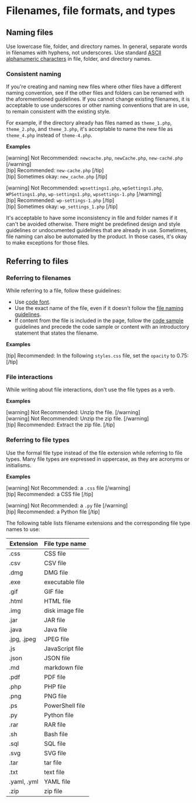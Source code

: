 # Filenames, file formats, and types

## Naming files

Use lowercase file, folder, and directory names. In general, separate words in filenames with hyphens, not underscores. Use standard [ASCII alphanumeric characters](https://en.wikipedia.org/wiki/ASCII#Character_set) in file, folder, and directory names.

### Consistent naming

If you're creating and naming new files where other files have a different naming convention, see if the other files and folders can be renamed with the aforementioned guidelines. If you cannot change existing filenames, it is acceptable to use underscores or other naming conventions that are in use, to remain consistent with the existing style.

For example, if the directory already has files named as `theme_1.php`, `theme_2.php`, and `theme_3.php`, it's acceptable to name the new file as `theme_4.php` instead of `theme-4.php`.

**Examples**  

[warning] Not Recommended: `newcache.php`, `newCache.php`, `new-caché.php` [/warning]  
[tip] Recommended: `new-cache.php` [/tip]  
[tip] Sometimes okay: `new_cache.php` [/tip]  

[warning] Not Recommended: `wpsettings1.php`, `wpSettings1.php`, `WPSettings1.php`, `wp-settings1.php`, `wpsettings-1.php` [/warning]  
[tip] Recommended: `wp-settings-1.php` [/tip]  
[tip] Sometimes okay: `wp_settings_1.php` [/tip]  

It's acceptable to have some inconsistency in file and folder names if it can't be avoided otherwise. There might be predefined design and style guidelines or undocumented guidelines that are already in use. Sometimes, file naming can also be automated by the product. In those cases, it's okay to make exceptions for those files.

## Referring to files

### Referring to filenames

While referring to a file, follow these guidelines:

- Use [code font]().
- Use the exact name of the file, even if it doesn't follow the [file naming guidelines](#naming-files).
- If content from the file is included in the page, follow the [code sample]() guidelines and precede the code sample or content with an introductory statement that states the filename.

**Examples**  

[tip] Recommended: In the following `styles.css` file, set the `opacity` to 0.75: [/tip]  

### File interactions

While writing about file interactions, don't use the file types as a verb.

**Examples**  

[warning] Not Recommended: Unzip the file. [/warning]  
[warning] Not Recommended: Unzip the zip file. [/warning]  
[tip] Recommended: Extract the zip file. [/tip]  

### Referring to file types

Use the formal file type instead of the file extension while referring to file types. Many file types are expressed in uppercase, as they are acronyms or initialisms.

**Examples**  

[warning] Not Recommended: a `.css` file [/warning]  
[tip] Recommended: a CSS file [/tip]  

[warning] Not Recommended: a `.py` file [/warning]  
[tip] Recommended: a Python file [/tip]  

The following table lists filename extensions and the corresponding file type names to use:

| Extension   | File type name  |
|-------------|-----------------|
| .css        | CSS file        |
| .csv        | CSV file        |
| .dmg        | DMG file        |
| .exe        | executable file |
| .gif        | GIF file        |
| .html       | HTML file       |
| .img        | disk image file |
| .jar        | JAR file        |
| .java       | Java file       |
| .jpg, .jpeg | JPEG file       |
| .js         | JavaScript file |
| .json       | JSON file       |
| .md         | markdown file   |
| .pdf        | PDF file        |
| .php        | PHP file        |
| .png        | PNG file        |
| .ps         | PowerShell file |
| .py         | Python file     |
| .rar        | RAR file        |
| .sh         | Bash file       |
| .sql        | SQL file        |
| .svg        | SVG file        |
| .tar        | tar file        |
| .txt        | text file       |
| .yaml, .yml | YAML file       |
| .zip        | zip file        |
